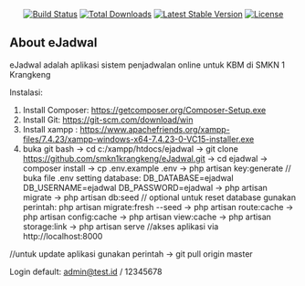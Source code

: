 <p align="center">
<a href="https://travis-ci.org/laravel/framework"><img src="https://travis-ci.org/laravel/framework.svg" alt="Build Status"></a>
<a href="https://packagist.org/packages/laravel/framework"><img src="https://img.shields.io/packagist/dt/laravel/framework" alt="Total Downloads"></a>
<a href="https://packagist.org/packages/laravel/framework"><img src="https://img.shields.io/packagist/v/laravel/framework" alt="Latest Stable Version"></a>
<a href="https://packagist.org/packages/laravel/framework"><img src="https://img.shields.io/packagist/l/laravel/framework" alt="License"></a>
</p>

## About eJadwal

eJadwal adalah aplikasi sistem penjadwalan online untuk KBM di SMKN 1 Krangkeng

Instalasi:
1. Install Composer: https://getcomposer.org/Composer-Setup.exe
2. Install Git: https://git-scm.com/download/win
3. Install xampp : https://www.apachefriends.org/xampp-files/7.4.23/xampp-windows-x64-7.4.23-0-VC15-installer.exe
4. buka git bash 
-> cd c:/xampp/htdocs/ejadwal
-> git clone https://github.com/smkn1krangkeng/eJadwal.git
-> cd ejadwal
-> composer install
-> cp .env.example .env
-> php artisan key:generate
// buka file .env setting database:
DB_DATABASE=ejadwal
DB_USERNAME=ejadwal
DB_PASSWORD=ejadwal
-> php artisan migrate
-> php artisan db:seed
// optional
untuk reset database gunakan perintah: php artisan migrate:fresh --seed
-> php artisan route:cache
-> php artisan config:cache
-> php artisan view:cache
-> php artisan storage:link
-> php artisan serve
//akses aplikasi via http://localhost:8000

//untuk update aplikasi gunakan perintah
-> git pull origin master

Login default:
admin@test.id / 12345678
